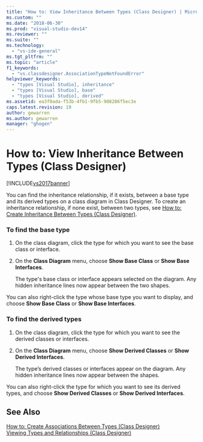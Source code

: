 ```yaml
---
title: "How to: View Inheritance Between Types (Class Designer) | Microsoft Docs"
ms.custom: ""
ms.date: "2018-06-30"
ms.prod: "visual-studio-dev14"
ms.reviewer: ""
ms.suite: ""
ms.technology: 
  - "vs-ide-general"
ms.tgt_pltfrm: ""
ms.topic: "article"
f1_keywords: 
  - "vs.classdesigner.AssociationTypeNotFoundError"
helpviewer_keywords: 
  - "types [Visual Studio], inheritance"
  - "types [Visual Studio], base"
  - "types [Visual Studio], derived"
ms.assetid: ea3f0ada-f53b-4fb1-9fb5-908286f5ec3e
caps.latest.revision: 19
author: gewarren
ms.author: gewarren
manager: "ghogen"
---
```

# How to: View Inheritance Between Types (Class Designer)
[!INCLUDE[vs2017banner](../includes/vs2017banner.md)]

You can find the inheritance relationship, if it exists, between a base type and its derived types on a class diagram in Class Designer. To create an inheritance relationship, if none exist, between two types, see [How to: Create Inheritance Between Types (Class Designer)](../ide/how-to-create-inheritance-between-types-class-designer.md).  
  
### To find the base type  
  
1.  On the class diagram, click the type for which you want to see the base class or interface.  
  
2.  On the **Class Diagram** menu, choose **Show Base Class** or **Show Base Interfaces**.  
  
     The type's base class or interface appears selected on the diagram. Any hidden inheritance lines now appear between the two shapes.  
  
 You can also right-click the type whose base type you want to display, and choose **Show Base Class** or **Show Base Interfaces**.  
  
### To find the derived types  
  
1.  On the class diagram, click the type for which you want to see the derived classes or interfaces.  
  
2.  On the **Class Diagram** menu, choose **Show Derived Classes** or **Show Derived Interfaces**.  
  
     The type’s derived classes or interfaces appear on the diagram. Any hidden inheritance lines now appear between the shapes.  
  
 You can also right-click the type for which you want to see its derived types, and choose **Show Derived Classes** or **Show Derived Interfaces**.  
  
## See Also  
 [How to: Create Associations Between Types (Class Designer)](../ide/how-to-create-associations-between-types-class-designer.md)   
 [Viewing Types and Relationships (Class Designer)](../ide/viewing-types-and-relationships-class-designer.md)



